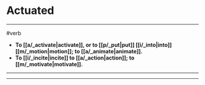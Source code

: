 # Actuated
---
#verb
- **To [[a/_activate|activate]], or to [[p/_put|put]] [[i/_into|into]] [[m/_motion|motion]]; to [[a/_animate|animate]].**
- **To [[i/_incite|incite]] to [[a/_action|action]]; to [[m/_motivate|motivate]].**
---
---

